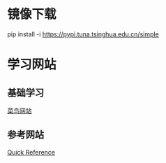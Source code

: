 # 镜像下载
pip install -i https://pypi.tuna.tsinghua.edu.cn/simple
# 学习网站
## 基础学习
[菜鸟网站](https://www.runoob.com/python/python-tutorial.html)
## 参考网站
[Quick Reference](https://wangchujiang.com/reference/docs/python.html)
